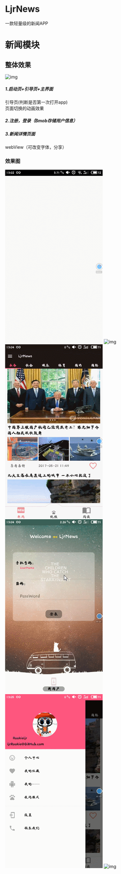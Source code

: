 # LjrNews
一款轻量级的新闻APP

# 新闻模块
## 整体效果
![img](https://github.com/ljrRookie/LjrNews/blob/master/LjrNewsGif/GIF.gif)
##### 1.启动页+引导页+主界面<br>
  引导页(判断是否第一次打开app)<br>
  页面切换的动画效果<br>
##### 2.注册，登录（Bmob存储用户信息）
##### 3.新闻详情页面
  webView（可改变字体，分享）<br>
### 效果图
![img](https://github.com/ljrRookie/LjrNews/blob/master/LjrNewsGif/1.gif)
![img](https://github.com/ljrRookie/LjrNews/blob/master/LjrNewsGif/2.gif)<br>
![img](https://github.com/ljrRookie/LjrNews/blob/master/LjrNewsGif/3.gif)
![img](https://github.com/ljrRookie/LjrNews/blob/master/LjrNewsGif/4.gif)<br>
![img](https://github.com/ljrRookie/LjrNews/blob/master/LjrNewsGif/5.gif)
![img](https://github.com/ljrRookie/LjrNews/blob/master/LjrNewsGif/6.gif)<br>
